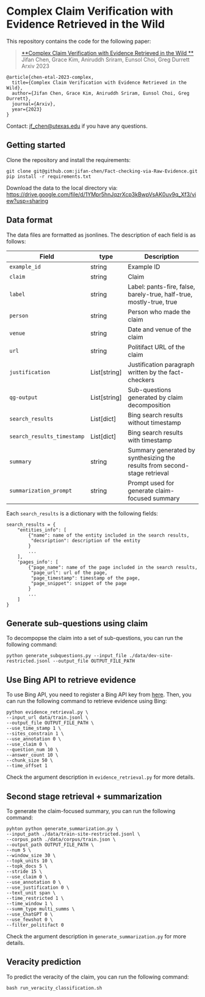 # Complex Claim Verification with Evidence Retrieved in the Wild 

This repository contains the code for the following paper:

> [**Complex Claim Verification with Evidence Retrieved in the Wild
**](https://arxiv.org/abs/2305.11859)<br/>
> Jifan Chen, Grace Kim, Aniruddh Sriram, Eunsol Choi, Greg Durrett<br/>
> Arxiv 2023
```
@article{chen-etal-2023-complex,
  title={Complex Claim Verification with Evidence Retrieved in the Wild},
  author={Jifan Chen, Grace Kim, Aniruddh Sriram, Eunsol Choi, Greg Durrett},
  journal={Arxiv},
  year={2023}
}
```
Contact: jf_chen@utexas.edu if you have any questions.

## Getting started
Clone the repository and install the requirements:
```
git clone git@github.com:jifan-chen/Fact-checking-via-Raw-Evidence.git
pip install -r requirements.txt
```

Download the data to the local directory via: https://drive.google.com/file/d/1YMpr5hnJqzrXcp3kBwpVsAK0uv9q_Xf3/view?usp=sharing

## Data format
The data files are formatted as jsonlines. The description of each field is as follows:  

| Field            | type         | Description                                                             |
|------------------|--------------|-------------------------------------------------------------------------|
| `example_id`     | string       | Example ID                                                              |
| `claim`          | string       | Claim                                                                   |
| `label`          | string       | Label: pants-fire, false, barely-true, half-true, mostly-true, true     |
| `person`         | string       | Person who made the claim                                               |
| `venue`          | string       | Date and venue of the claim                                             |
| `url`            | string       | Politifact URL of the claim                                             |
| `justification`  | List[string] | Justification paragraph written by the fact-checkers                     |
| `qg-output`   | List[string] | Sub-questions generated by claim decomposition                          |
| `search_results`    | List[dict]   | Bing search results without timestamp                                   |
| `search_results_timestamp`    | List[dict]   | Bing search results with timestamp                                      |
| `summary`    | string       | Summary generated by synthesizing the results from second-stage retrieval |
| `summarization_prompt`    | string   | Prompt used for generate claim-focused summary                          |

Each `search_results` is a dictionary with the following fields:
```
search_results = {
    "entities_info": [
        {"name": name of the entity included in the search results,
         "decsription": description of the entity
        }
        ...
    ],
    'pages_info': [
        {"page_name": name of the page included in the search results,
         "page_url": url of the page,
         "page_timestamp": timestamp of the page,
         "page_snippet": snippet of the page
        }
        ...
    ]
}
```

## Generate sub-questions using claim
To decompopse the claim into a set of sub-questions, you can run the following command:
```
python generate_subquestions.py --input_file ./data/dev-site-restricted.jsonl --output_file OUTPUT_FILE_PATH
```

## Use Bing API to retrieve evidence
To use Bing API, you need to register a Bing API key from [here](https://www.microsoft.com/en-us/bing/apis/bing-web-search-api). Then, you can run the following command to retrieve evidence using Bing:
```
python evidence_retrieval.py \
--input_url data/train.jsonl \
--output_file OUTPUT_FILE_PATH \
--use_time_stamp 1 \
--sites_constrain 1 \
--use_annotation 0 \
--use_claim 0 \
--question_num 10 \
--answer_count 10 \
--chunk_size 50 \
--time_offset 1
```
Check the argument description in `evidence_retrieval.py` for more details.

## Second stage retrieval + summarization
To generate the claim-focused summary, you can run the following command:
```
pyhton python generate_summarization.py \
--input_path ./data/train-site-restricted.jsonl \
--corpus_path ./data/corpus/train.json \
--output_path OUTPUT_FILE_PATH \
--num 5 \
--window_size 30 \
--topk_units 10 \
--topk_docs 5 \
--stride 15 \
--use_claim 0 \
--use_annotation 0 \
--use_justification 0 \
--text_unit span \
--time_restricted 1 \
--time_window 1 \
--summ_type multi_summs \
--use_ChatGPT 0 \
--use_fewshot 0 \
--filter_politifact 0
```
Check the argument description in `generate_summarization.py` for more details.

## Veracity prediction
To predict the veracity of the claim, you can run the following command:
```
bash run_veracity_classification.sh
```
